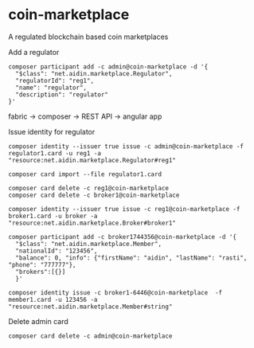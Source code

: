 # coin-marketplace

A regulated blockchain based coin marketplaces


Add a regulator
```
composer participant add -c admin@coin-marketplace -d '{
  "$class": "net.aidin.marketplace.Regulator",
  "regulatorId": "reg1",
  "name": "regulator",
  "description": "regulator"
}'
```

fabric -> composer -> REST API -> angular app

Issue identity for regulator
```  
composer identity --issuer true issue -c admin@coin-marketplace -f regulator1.card -u reg1 -a "resource:net.aidin.marketplace.Regulator#reg1" 

composer card import --file regulator1.card

composer card delete -c reg1@coin-marketplace
composer card delete -c broker1@coin-marketplace

composer identity --issuer true issue -c reg1@coin-marketplace -f broker1.card -u broker -a "resource:net.aidin.marketplace.Broker#broker1"

composer participant add -c broker1744356@coin-marketplace -d '{
  "$class": "net.aidin.marketplace.Member",
  "nationalId": "123456",
  "balance": 0, "info": {"firstName": "aidin", "lastName": "rasti", "phone": "777777"},
  "brokers":[{}]
  }'

composer identity issue -c broker1-6446@coin-marketplace  -f member1.card -u 123456 -a "resource:net.aidin.marketplace.Member#string"
```

Delete admin card
```
composer card delete -c admin@coin-marketplace
```

